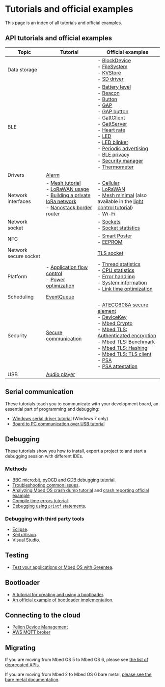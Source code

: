 # Tutorials and official examples

This page is an index of all tutorials and official examples.

## API tutorials and official examples

| Topic | Tutorial | Official examples |
| --- | --- | --- |
| Data storage | | - [BlockDevice](https://github.com/ARMmbed/mbed-os-example-blockdevice) <br/> - [FileSystem](https://github.com/ARMmbed/mbed-os-example-filesystem) <br/> - [KVStore](https://github.com/ARMmbed/mbed-os-example-kvstore) <br/> - [SD driver](https://github.com/ARMmbed/mbed-os-example-sd-driver) |
| BLE | | - [Battery level](https://github.com/ARMmbed/mbed-os-example-ble/tree/master/BLE_BatteryLevel) <br/> - [Beacon](https://github.com/ARMmbed/mbed-os-example-ble/tree/master/BLE_Beacon) <br/> - [Button](https://github.com/ARMmbed/mbed-os-example-ble/tree/master/BLE_Button) <br/> - [GAP](https://github.com/ARMmbed/mbed-os-example-ble/tree/master/BLE_GAP) <br/> - [GAP button](https://github.com/ARMmbed/mbed-os-example-ble/tree/master/BLE_GAPButton) <br/> -  [GattClient](https://github.com/ARMmbed/mbed-os-example-ble/tree/master/BLE_GattClient) <br/> - [GattServer](https://github.com/ARMmbed/mbed-os-example-ble/tree/master/BLE_GattServer) <br/> - [Heart rate](https://github.com/ARMmbed/mbed-os-example-ble/tree/master/BLE_HeartRate) <br/> - [LED](https://github.com/ARMmbed/mbed-os-example-ble/tree/master/BLE_LED) <br/> - [LED blinker](https://github.com/ARMmbed/mbed-os-example-ble/tree/master/BLE_LEDBlinker) <br/> - [Periodic advertising](https://github.com/ARMmbed/mbed-os-example-ble/tree/master/BLE_PeriodicAdvertising) <br/> - [BLE privacy](https://github.com/ARMmbed/mbed-os-example-ble/tree/master/BLE_Privacy) <br/> - [Security manager](https://github.com/ARMmbed/mbed-os-example-ble/tree/master/BLE_SM) <br/> - [Thermometer](https://github.com/ARMmbed/mbed-os-example-ble/tree/master/BLE_Thermometer) |
| Drivers | [Alarm](../apis/drivers-tutorials.html) | |
| Network interfaces | - [Mesh tutorial](../apis/connectivity-tutorials.html) <br/> - [LoRaWAN usage](../apis/lorawan-usage.html) <br/> - [Building a private loRa network](../apis/LoRa-tutorial.html) <br/> - [Nanostack border router](https://github.com/ARMmbed/nanostack-border-router) | - [Cellular](https://github.com/ARMmbed/mbed-os-example-cellular) <br/> - [LoRaWAN](https://github.com/ARMmbed/mbed-os-example-lorawan) <br/> - [Mesh minimal](https://github.com/ARMmbed/mbed-os-example-mesh-minimal) (also available in the [light control tutorial](../apis/light-control.html)) <br/> - [Wi-Fi ](https://github.com/ARMmbed/mbed-os-example-wifi) |
| Network socket | | - [Sockets](https://github.com/ARMmbed/mbed-os-example-sockets) <br/> - [Socket statistics](https://github.com/ARMmbed/mbed-os-example-socket-stats) |
| NFC | | - [Smart Poster](https://github.com/ARMmbed/mbed-os-example-nfc/blob/master/NFC_SmartPoster/README.md) <br/> - [EEPROM](https://github.com/ARMmbed/mbed-os-example-nfc/blob/master/NFC_EEPROM/README.md)|
| Network secure socket | | [TLS socket](https://github.com/ARMmbed/mbed-os-example-tls-socket) |
| Platform | - [Application flow control](../apis/platform-tutorials.html) <br/> - [Power optimization](../apis/power-optimization.html) | - [Thread statistics](https://github.com/ARMmbed/mbed-os-example-thread-statistics) <br/> - [CPU statistics](https://github.com/ARMmbed/mbed-os-example-cpu-stats) <br/> - [Error handling](https://github.com/ARMmbed/mbed-os-example-error-handling) <br/> - [System information](https://github.com/ARMmbed/mbed-os-example-sys-info) <br/> - [Link time optimization](../apis/link-time-optimization.html) |
| Scheduling | [EventQueue](../apis/scheduling-tutorials.html) | |
| Security | [Secure communication](../apis/tls-tutorial.html) | - [ATECC608A secure element](https://github.com/ARMmbed/mbed-os-example-atecc608a) <br/> - [DeviceKey](https://github.com/ARMmbed/mbed-os-example-devicekey) <br/> - [Mbed Crypto](https://github.com/ARMmbed/mbed-os-example-mbed-crypto) <br/> - [Mbed TLS: Authenticated encryption](https://github.com/ARMmbed/mbed-os-example-tls/blob/master/authcrypt) <br/> - [Mbed TLS: Benchmark](https://github.com/ARMmbed/mbed-os-example-tls/blob/master/benchmark) <br/> - [Mbed TLS: Hashing](https://github.com/ARMmbed/mbed-os-example-tls/blob/master/hashing) <br/> - [Mbed TLS: TLS client](https://github.com/ARMmbed/mbed-os-example-tls/blob/master/tls-client) <br/> - [PSA](https://github.com/ARMmbed/mbed-os-example-psa/) <br> - [PSA attestation](https://github.com/ARMmbed/mbed-os-example-attestation) |
| USB | [Audio player](../apis/usb-wav-audio-player.html) | |

## Serial communication

These tutorials teach you to communicate with your development board, an essential part of programming and debugging:

- [Windows serial driver tutorial](../program-setup/windows-serial-driver.html) (Windows 7 only)
- [Board to PC communication over USB tutorial](../program-setup/serial-communication.html)

## Debugging

These tutorials show you how to install, export a project to and start a debugging session with different IDEs.

### Methods

- [BBC micro:bit, pyOCD and GDB debugging tutorial](../debug-test/debug-microbit.html).
- [Troubleshooting common issues](../debug-test/troubleshooting-common-issues.html).
- [Analyzing Mbed OS crash dump tutorial](../debug-test/analyzing-mbed-os-crash-dump.html) and [crash reporting official example](https://github.com/ARMmbed/mbed-os-example-crash-reporting)
- [Compile time errors tutorial](../debug-test/compile-time-errors.html).
- [Debugging using `printf` statements](../debug-test/debugging-using-printf-statements.html).

### Debugging with third party tools

- [Eclipse](../debug-test/third-party-tools.html).
- [Keil uVision](../debug-test/keil-uvision.html).
- [Visual Studio](../debug-test/visual-studio-code.html).

## Testing

- [Test your applications or Mbed OS with Greentea](../debug-test/greentea-for-testing-applications.html).

## Bootloader

- [A tutorial for creating and using a bootloader](../program-setup/creating-and-using-a-bootloader.html).
- [An official example of bootloader implementation](https://github.com/ARMmbed/mbed-os-example-bootloader).

## Connecting to the cloud

- [Pelion Device Management](https://github.com/ARMmbed/mbed-os-example-pelion)
- [AWS MQTT broker](https://github.com/ARMmbed/mbed-os-example-for-aws)

## Migrating

If you are moving from Mbed OS 5 to Mbed OS 6, please see [the list of deprecated APIs](../apis/index.html#deprecated-apis).

If you are moving from Mbed 2 to Mbed OS 6 bare metal, [please see the bare metal documentation](../bare-metal/index.html).
